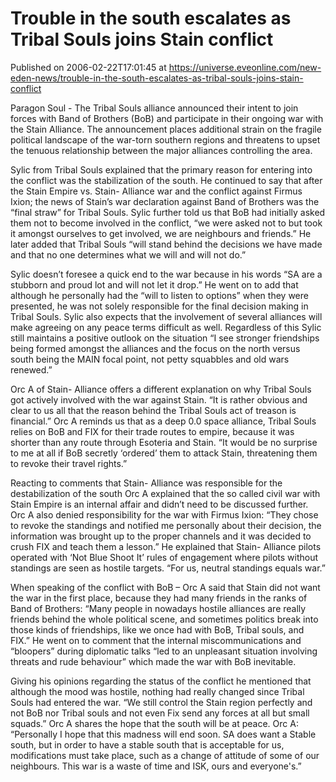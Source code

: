 # Trouble in the south escalates as Tribal Souls joins Stain conflict
Published on 2006-02-22T17:01:45 at https://universe.eveonline.com/new-eden-news/trouble-in-the-south-escalates-as-tribal-souls-joins-stain-conflict

Paragon Soul - The Tribal Souls alliance announced their intent to join forces with Band of Brothers (BoB) and participate in their ongoing war with the Stain Alliance. The announcement places additional strain on the fragile political landscape of the war-torn southern regions and threatens to upset the tenuous relationship between the major alliances controlling the area. 

Sylic from Tribal Souls explained that the primary reason for entering into the conflict was the stabilization of the south. He continued to say that after the Stain Empire vs. Stain- Alliance war and the conflict against Firmus Ixion; the news of Stain’s war declaration against Band of Brothers was the “final straw” for Tribal Souls. Sylic further told us that BoB had initially asked them not to become involved in the conflict, “we were asked not to but took it amongst ourselves to get involved, we are neighbours and friends.” He later added that Tribal Souls “will stand behind the decisions we have made and that no one determines what we will and will not do.”   
  
Sylic doesn’t foresee a quick end to the war because in his words “SA are a stubborn and proud lot and will not let it drop.” He went on to add that although he personally had the “will to listen to options” when they were presented, he was not solely responsible for the final decision making in Tribal Souls. Sylic also expects that the involvement of several alliances will make agreeing on any peace terms difficult as well. Regardless of this Sylic still maintains a positive outlook on the situation “I see stronger friendships being formed amongst the alliances and the focus on the north versus south being the MAIN focal point, not petty squabbles and old wars renewed.” 

Orc A of Stain- Alliance offers a different explanation on why Tribal Souls got actively involved with the war against Stain. “It is rather obvious and clear to us all that the reason behind the Tribal Souls act of treason is financial.” Orc A reminds us that as a deep 0.0 space alliance, Tribal Souls relies on BoB and FIX for their trade routes to empire, because it was shorter than any route through Esoteria and Stain. “It would be no surprise to me at all if BoB secretly ‘ordered’ them to attack Stain, threatening them to revoke their travel rights.”   
  
Reacting to comments that Stain- Alliance was responsible for the destabilization of the south Orc A explained that the so called civil war with Stain Empire is an internal affair and didn’t need to be discussed further. Orc A also denied responsibility for the war with Firmus Ixion: “They chose to revoke the standings and notified me personally about their decision, the information was brought up to the proper channels and it was decided to crush FIX and teach them a lesson.” He explained that Stain- Alliance pilots operated with ‘Not Blue Shoot It’ rules of engagement where pilots without standings are seen as hostile targets. “For us, neutral standings equals war.”   
  
When speaking of the conflict with BoB – Orc A said that Stain did not want the war in the first place, because they had many friends in the ranks of Band of Brothers: “Many people in nowadays hostile alliances are really friends behind the whole political scene, and sometimes politics break into those kinds of friendships, like we once had with BoB, Tribal souls, and FIX.” He went on to comment that the internal miscommunications and “bloopers” during diplomatic talks “led to an unpleasant situation involving threats and rude behaviour” which made the war with BoB inevitable.   
  
Giving his opinions regarding the status of the conflict he mentioned that although the mood was hostile, nothing had really changed since Tribal Souls had entered the war. “We still control the Stain region perfectly and not BoB nor Tribal souls and not even Fix send any forces at all but small squads.” Orc A shares the hope that the south will be at peace. Orc A: “Personally I hope that this madness will end soon. SA does want a Stable south, but in order to have a stable south that is acceptable for us, modifications must take place, such as a change of attitude of some of our neighbours. This war is a waste of time and ISK, ours and everyone's.”
